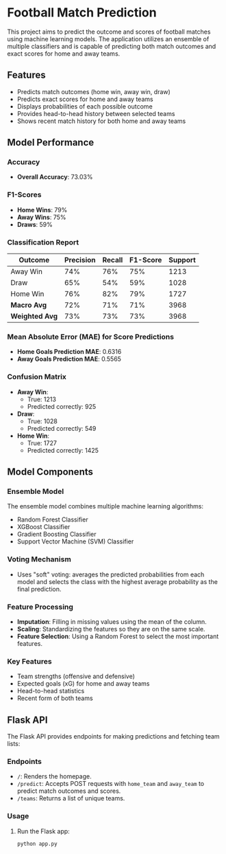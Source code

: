 # Football Match Prediction

This project aims to predict the outcome and scores of football matches using machine learning models. The application utilizes an ensemble of multiple classifiers and is capable of predicting both match outcomes and exact scores for home and away teams.

## Features

- Predicts match outcomes (home win, away win, draw)
- Predicts exact scores for home and away teams
- Displays probabilities of each possible outcome
- Provides head-to-head history between selected teams
- Shows recent match history for both home and away teams

## Model Performance

### Accuracy

- **Overall Accuracy**: 73.03%

### F1-Scores

- **Home Wins**: 79%
- **Away Wins**: 75%
- **Draws**: 59%

### Classification Report

| Outcome          | Precision | Recall | F1-Score | Support |
| ---------------- | --------- | ------ | -------- | ------- |
| Away Win         | 74%       | 76%    | 75%      | 1213    |
| Draw             | 65%       | 54%    | 59%      | 1028    |
| Home Win         | 76%       | 82%    | 79%      | 1727    |
| **Macro Avg**    | 72%       | 71%    | 71%      | 3968    |
| **Weighted Avg** | 73%       | 73%    | 73%      | 3968    |

### Mean Absolute Error (MAE) for Score Predictions

- **Home Goals Prediction MAE**: 0.6316
- **Away Goals Prediction MAE**: 0.5565

### Confusion Matrix

- **Away Win**:
  - True: 1213
  - Predicted correctly: 925
- **Draw**:
  - True: 1028
  - Predicted correctly: 549
- **Home Win**:
  - True: 1727
  - Predicted correctly: 1425

## Model Components

### Ensemble Model

The ensemble model combines multiple machine learning algorithms:

- Random Forest Classifier
- XGBoost Classifier
- Gradient Boosting Classifier
- Support Vector Machine (SVM) Classifier

### Voting Mechanism

- Uses "soft" voting: averages the predicted probabilities from each model and selects the class with the highest average probability as the final prediction.

### Feature Processing

- **Imputation**: Filling in missing values using the mean of the column.
- **Scaling**: Standardizing the features so they are on the same scale.
- **Feature Selection**: Using a Random Forest to select the most important features.

### Key Features

- Team strengths (offensive and defensive)
- Expected goals (xG) for home and away teams
- Head-to-head statistics
- Recent form of both teams

## Flask API

The Flask API provides endpoints for making predictions and fetching team lists:

### Endpoints

- `/`: Renders the homepage.
- `/predict`: Accepts POST requests with `home_team` and `away_team` to predict match outcomes and scores.
- `/teams`: Returns a list of unique teams.

### Usage

1. Run the Flask app:

   ```sh
   python app.py
   ```

